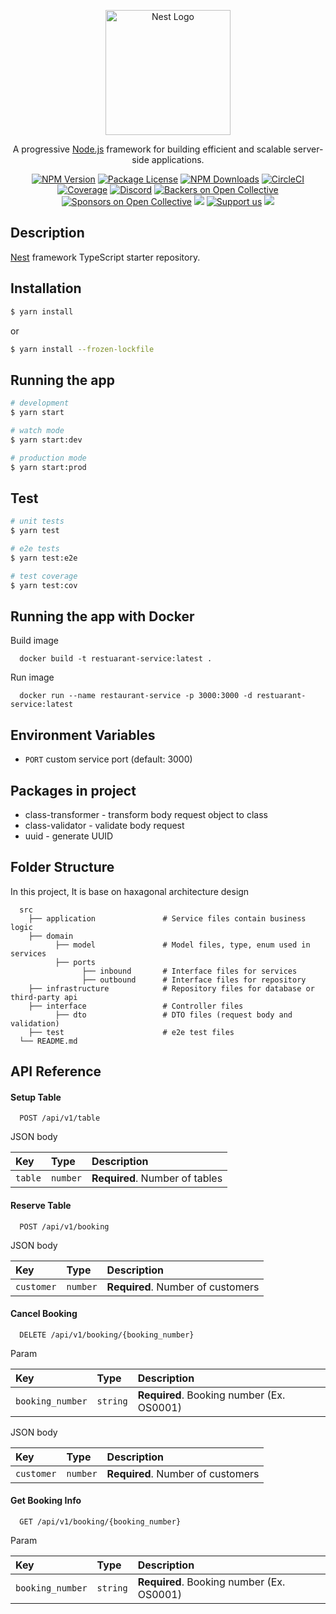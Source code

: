 <p align="center">
  <a href="http://nestjs.com/" target="blank"><img src="https://nestjs.com/img/logo-small.svg" width="200" alt="Nest Logo" /></a>
</p>

[circleci-image]: https://img.shields.io/circleci/build/github/nestjs/nest/master?token=abc123def456
[circleci-url]: https://circleci.com/gh/nestjs/nest

  <p align="center">A progressive <a href="http://nodejs.org" target="_blank">Node.js</a> framework for building efficient and scalable server-side applications.</p>
    <p align="center">
<a href="https://www.npmjs.com/~nestjscore" target="_blank"><img src="https://img.shields.io/npm/v/@nestjs/core.svg" alt="NPM Version" /></a>
<a href="https://www.npmjs.com/~nestjscore" target="_blank"><img src="https://img.shields.io/npm/l/@nestjs/core.svg" alt="Package License" /></a>
<a href="https://www.npmjs.com/~nestjscore" target="_blank"><img src="https://img.shields.io/npm/dm/@nestjs/common.svg" alt="NPM Downloads" /></a>
<a href="https://circleci.com/gh/nestjs/nest" target="_blank"><img src="https://img.shields.io/circleci/build/github/nestjs/nest/master" alt="CircleCI" /></a>
<a href="https://coveralls.io/github/nestjs/nest?branch=master" target="_blank"><img src="https://coveralls.io/repos/github/nestjs/nest/badge.svg?branch=master#9" alt="Coverage" /></a>
<a href="https://discord.gg/G7Qnnhy" target="_blank"><img src="https://img.shields.io/badge/discord-online-brightgreen.svg" alt="Discord"/></a>
<a href="https://opencollective.com/nest#backer" target="_blank"><img src="https://opencollective.com/nest/backers/badge.svg" alt="Backers on Open Collective" /></a>
<a href="https://opencollective.com/nest#sponsor" target="_blank"><img src="https://opencollective.com/nest/sponsors/badge.svg" alt="Sponsors on Open Collective" /></a>
  <a href="https://paypal.me/kamilmysliwiec" target="_blank"><img src="https://img.shields.io/badge/Donate-PayPal-ff3f59.svg"/></a>
    <a href="https://opencollective.com/nest#sponsor"  target="_blank"><img src="https://img.shields.io/badge/Support%20us-Open%20Collective-41B883.svg" alt="Support us"></a>
  <a href="https://twitter.com/nestframework" target="_blank"><img src="https://img.shields.io/twitter/follow/nestframework.svg?style=social&label=Follow"></a>
</p>
  <!--[![Backers on Open Collective](https://opencollective.com/nest/backers/badge.svg)](https://opencollective.com/nest#backer)
  [![Sponsors on Open Collective](https://opencollective.com/nest/sponsors/badge.svg)](https://opencollective.com/nest#sponsor)-->

## Description

[Nest](https://github.com/nestjs/nest) framework TypeScript starter repository.

## Installation

```bash
$ yarn install
```

or

```bash
$ yarn install --frozen-lockfile
```

## Running the app

```bash
# development
$ yarn start

# watch mode
$ yarn start:dev

# production mode
$ yarn start:prod
```

## Test

```bash
# unit tests
$ yarn test

# e2e tests
$ yarn test:e2e

# test coverage
$ yarn test:cov
```

## Running the app with Docker

Build image

```
  docker build -t restuarant-service:latest .
```

Run image

```
  docker run --name restaurant-service -p 3000:3000 -d restuarant-service:latest
```

## Environment Variables

- `PORT` custom service port (default: 3000)

## Packages in project

- class-transformer - transform body request object to class
- class-validator - validate body request
- uuid - generate UUID

## Folder Structure

In this project, It is base on haxagonal architecture design

```
  src
    ├── application               # Service files contain business logic
    ├── domain
          ├── model               # Model files, type, enum used in services
          ├── ports
                ├── inbound       # Interface files for services
                ├── outbound      # Interface files for repository
    ├── infrastructure            # Repository files for database or third-party api
    ├── interface                 # Controller files
          ├── dto                 # DTO files (request body and validation)
    ├── test                      # e2e test files
  └── README.md
```

## API Reference

#### Setup Table

```http
  POST /api/v1/table
```

JSON body

| Key     | Type     | Description                    |
| :------ | :------- | :----------------------------- |
| `table` | `number` | **Required**. Number of tables |

#### Reserve Table

```http
  POST /api/v1/booking
```

JSON body

| Key        | Type     | Description                       |
| :--------- | :------- | :-------------------------------- |
| `customer` | `number` | **Required**. Number of customers |

#### Cancel Booking

```http
  DELETE /api/v1/booking/{booking_number}
```

Param

| Key              | Type     | Description                               |
| :--------------- | :------- | :---------------------------------------- |
| `booking_number` | `string` | **Required**. Booking number (Ex. OS0001) |

JSON body

| Key        | Type     | Description                       |
| :--------- | :------- | :-------------------------------- |
| `customer` | `number` | **Required**. Number of customers |

#### Get Booking Info

```http
  GET /api/v1/booking/{booking_number}
```

Param

| Key              | Type     | Description                               |
| :--------------- | :------- | :---------------------------------------- |
| `booking_number` | `string` | **Required**. Booking number (Ex. OS0001) |
